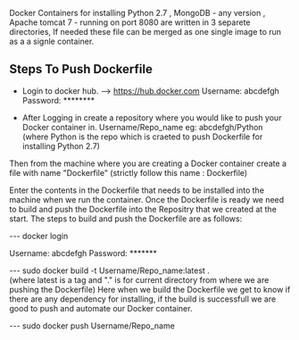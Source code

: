Docker Containers for installing Python 2.7 , MongoDB - any version , Apache tomcat 7 - running on port 8080 are written in 3 separete directories,
If needed these file can be merged as one single image to run as a a signle container.

## Steps To Push Dockerfile 
- Login to docker hub.    --> https://hub.docker.com
Username: abcdefgh
Password: ********

- After Logging in create a repository where you would like to push your Docker container in.
Username/Repo_name      eg: abcdefgh/Python (where Python is the repo which is craeted to push Dockerfile for installing Python 2.7)

Then from  the machine where you are creating a Docker container create a file with name "Dockerfile" (strictly follow this name : Dockerfile)

Enter the contents in the Dockerfile that needs to be installed into the machine when we run the container.
Once the Dockerfile is ready we need to build and push the Dockerfile into the Repositry that we created at the start.
The steps to build and push the Dockerfile are as follows:

--- docker login

Username: abcdefgh
Password: *******

--- sudo docker build -t Username/Repo_name:latest .     
   (where latest is a tag and "." is for current directory from where we are pushing the Dockerfile)
Here when we build the Dockerfile we get to know if there are any dependency for installing, if the build is successfull we are good to push and automate 
our Docker container.

--- sudo docker push Username/Repo_name
